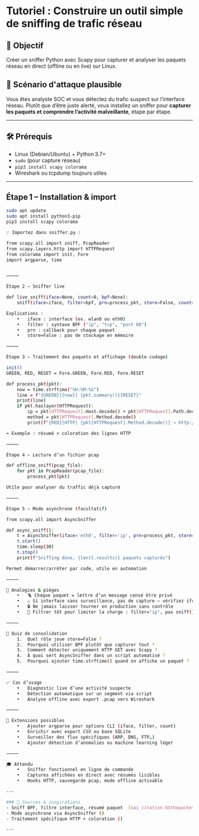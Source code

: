 # Tutoriel : Construire un outil simple de sniffing de trafic réseau

## 🎯 Objectif  
Créer un sniffer Python avec Scapy pour capturer et analyser les paquets réseau en direct (offline ou en live) sur Linux.

## 🧠 Scénario d'attaque plausible  
Vous êtes analyste SOC et vous détectez du trafic suspect sur l’interface réseau. Plutôt que d’être juste alerté, vous installez un sniffer pour **capturer les paquets et comprendre l’activité malveillante**, étape par étape.

---

## 🛠️ Prérequis  
- Linux (Debian/Ubuntu) + Python 3.7+  
- `sudo` (pour capture réseau)  
- `pip3 install scapy colorama`  
- Wireshark ou tcpdump toujours utiles

---

## Étape 1 – Installation & import

```bash
sudo apt update
sudo apt install python3-pip
pip3 install scapy colorama

💡 Importez dans sniffer.py :

from scapy.all import sniff, PcapReader
from scapy.layers.http import HTTPRequest
from colorama import init, Fore
import argparse, time


⸻

Étape 2 – Sniffer live

def live_sniff(iface=None, count=0, bpf=None):
    sniff(iface=iface, filter=bpf, prn=process_pkt, store=False, count=count)

Explications :
	•	iface : interface (ex. wlan0 ou eth0)
	•	filter : syntaxe BPF ("ip", "tcp", "port 80")  ￼ ￼ ￼ ￼
	•	prn : callback pour chaque paquet
	•	store=False : pas de stockage en mémoire  ￼

⸻

Étape 3 – Traitement des paquets et affichage (double codage)

init()
GREEN, RED, RESET = Fore.GREEN, Fore.RED, Fore.RESET

def process_pkt(pkt):
    now = time.strftime("%H:%M:%S")
    line = f"{GREEN}[{now}] {pkt.summary()}{RESET}"
    print(line)
    if pkt.haslayer(HTTPRequest):
        ip = pkt[HTTPRequest].Host.decode() + pkt[HTTPRequest].Path.decode()
        method = pkt[HTTPRequest].Method.decode()
        print(f"{RED}[HTTP] {pkt[HTTPRequest].Method.decode()} → http://{ip}{RESET}")

➡️ Exemple : résumé + coloration des lignes HTTP

⸻

Étape 4 – Lecture d’un fichier pcap

def offline_sniff(pcap_file):
    for pkt in PcapReader(pcap_file):
        process_pkt(pkt)

Utile pour analyser du traffic déjà capturé  ￼ ￼

⸻

Étape 5 – Mode asynchrone (facultatif)

from scapy.all import AsyncSniffer

def async_sniff():
    t = AsyncSniffer(iface='eth0', filter='ip', prn=process_pkt, store=False)
    t.start()
    time.sleep(30)
    t.stop()
    print(f"Sniffing done, {len(t.results)} paquets capturés")

Permet démarrer/arrêter par code, utile en automation  ￼

⸻

🧠 Analogies & pièges
	•	🪜 Chaque paquet = lettre d’un message censé être privé
	•	⚠️ Si interface sans surveillance, pas de capture — vérifiez ifconfig
	•	🔒 Ne jamais laisser tourner en production sans contrôle
	•	🧩 Filtrer tôt pour limiter la charge : filter="ip", pas sniff() nu

⸻

🧪 Quiz de consolidation
	1.	Quel rôle joue store=False ?
	2.	Pourquoi utiliser BPF plutôt que capturer tout ?
	3.	Comment détecter uniquement HTTP GET avec Scapy ?
	4.	À quoi sert AsyncSniffer dans un script automatisé ?
	5.	Pourquoi ajouter time.strftime() quand on affiche un paquet ?

⸻

✅ Cas d’usage
	•	Diagnostic live d’une activité suspecte
	•	Détection automatique sur un segment via script
	•	Analyse offline avec export .pcap vers Wireshark

⸻

🔧 Extensions possibles
	•	Ajouter argparse pour options CLI (iface, filter, count)
	•	Enrichir avec export CSV ou base SQLite
	•	Surveiller des flux spécifiques (ARP, DNS, FTP…)
	•	Ajouter détection d’anomalies ou machine learning léger

⸻

🎓 Attendu
	•	Sniffer fonctionnel en ligne de commande
	•	Captures affichées en direct avec résumés lisibles
	•	Hooks HTTP, sauvegarde pcap, mode offline activable

---

### 🔎 Sources & inspirations  
- Sniff BPF, filtre interface, résumé paquet  [oai_citation:8‡thepacketgeek.com](https://thepacketgeek.com/scapy/sniffing-custom-actions/part-1/?utm_source=chatgpt.com) [oai_citation:9‡GeeksforGeeks](https://www.geeksforgeeks.org/python/packet-sniffing-using-scapy/?utm_source=chatgpt.com) [oai_citation:10‡thepythoncode.com](https://thepythoncode.com/article/sniff-http-packets-scapy-python?utm_source=chatgpt.com) [oai_citation:11‡peerdh.com](https://peerdh.com/blogs/programming-insights/implementing-network-packet-sniffing-with-python-and-scapy?utm_source=chatgpt.com) [oai_citation:12‡Scapy](https://scapy.readthedocs.io/en/latest/usage.html?utm_source=chatgpt.com)  
- Mode asynchrone via AsyncSniffer ()  
- Traitement spécifique HTTP + coloration ()

---